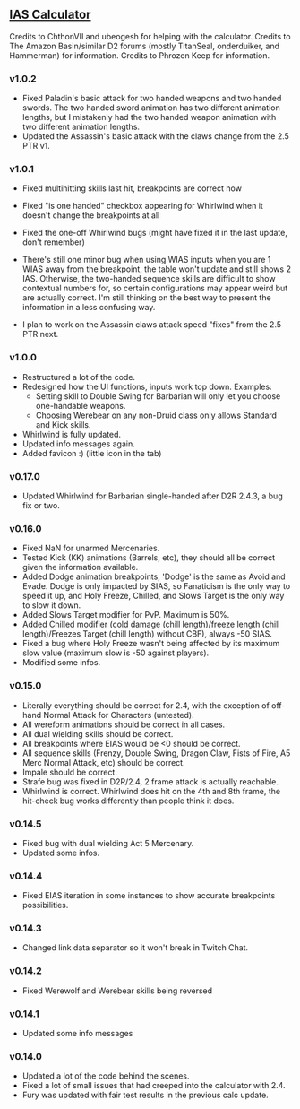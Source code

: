 ## [IAS Calculator](https://warren1001.github.io/IAS_Calculator/)

Credits to ChthonVII and ubeogesh for helping with the calculator.
Credits to The Amazon Basin/similar D2 forums (mostly TitanSeal, onderduiker, and Hammerman) for information.
Credits to Phrozen Keep for information.

### v1.0.2
- Fixed Paladin's basic attack for two handed weapons and two handed swords. The two handed sword animation has two different animation lengths, but I mistakenly had the two handed weapon animation with two different animation lengths.
- Updated the Assassin's basic attack with the claws change from the 2.5 PTR v1.

### v1.0.1
- Fixed multihitting skills last hit, breakpoints are correct now
- Fixed "is one handed" checkbox appearing for Whirlwind when it doesn't change the breakpoints at all
- Fixed the one-off Whirlwind bugs (might have fixed it in the last update, don't remember)

- There's still one minor bug when using WIAS inputs when you are 1 WIAS away from the breakpoint, the table won't update and still shows 2 IAS. Otherwise, the two-handed sequence skills are difficult to show contextual numbers for, so certain configurations may appear weird but are actually correct. I'm still thinking on the best way to present the information in a less confusing way.
- I plan to work on the Assassin claws attack speed "fixes" from the 2.5 PTR next.

### v1.0.0
- Restructured a lot of the code.
- Redesigned how the UI functions, inputs work top down. Examples:
  - Setting skill to Double Swing for Barbarian will only let you choose one-handable weapons.
  - Choosing Werebear on any non-Druid class only allows Standard and Kick skills.
- Whirlwind is fully updated.
- Updated info messages again.
- Added favicon :) (little icon in the tab)

### v0.17.0
- Updated Whirlwind for Barbarian single-handed after D2R 2.4.3, a bug fix or two.

### v0.16.0
- Fixed NaN for unarmed Mercenaries.
- Tested Kick (KK) animations (Barrels, etc), they should all be correct given the information available.
- Added Dodge animation breakpoints, 'Dodge' is the same as Avoid and Evade. Dodge is only impacted by SIAS, so Fanaticism is the only way to speed it up, and Holy Freeze, Chilled, and Slows Target is the only way to slow it down.
- Added Slows Target modifier for PvP. Maximum is 50%.
- Added Chilled modifier (cold damage (chill length)/freeze length (chill length)/Freezes Target (chill length) without CBF), always -50 SIAS.
- Fixed a bug where Holy Freeze wasn't being affected by its maximum slow value (maximum slow is -50 against players).
- Modified some infos.

### v0.15.0
- Literally everything should be correct for 2.4, with the exception of off-hand Normal Attack for Characters (untested).
- All wereform animations should be correct in all cases.
- All dual wielding skills should be correct.
- All breakpoints where EIAS would be <0 should be correct.
- All sequence skills (Frenzy, Double Swing, Dragon Claw, Fists of Fire, A5 Merc Normal Attack, etc) should be correct.
- Impale should be correct.
- Strafe bug was fixed in D2R/2.4, 2 frame attack is actually reachable.
- Whirlwind is correct. Whirlwind does hit on the 4th and 8th frame, the hit-check bug works differently than people think it does.

### v0.14.5
- Fixed bug with dual wielding Act 5 Mercenary.
- Updated some infos.

### v0.14.4
- Fixed EIAS iteration in some instances to show accurate breakpoints possibilities.

### v0.14.3
- Changed link data separator so it won't break in Twitch Chat.

### v0.14.2
- Fixed Werewolf and Werebear skills being reversed

### v0.14.1
- Updated some info messages

### v0.14.0
- Updated a lot of the code behind the scenes.
- Fixed a lot of small issues that had creeped into the calculator with 2.4.
- Fury was updated with fair test results in the previous calc update.
